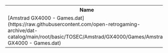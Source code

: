 <table>
<tr><th>Name</th><th>Size</th></tr>
<tr><td>[Amstrad GX4000 - Games.dat](https://raw.githubusercontent.com/open-retrogaming-archive/dat-catalog/main/root/basic/TOSEC/Amstrad/GX4000/Games/Amstrad GX4000 - Games.dat)</td><td>8775</td></tr>
</table>
